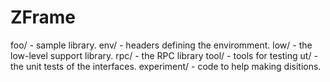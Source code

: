 ZFrame
=======

foo/        - sample library.
env/        - headers defining the enviromment.
low/        - the low-level support library.
rpc/        - the RPC library
tool/       - tools for testing
ut/         - the unit tests of the interfaces.
experiment/ - code to help making disitions.

